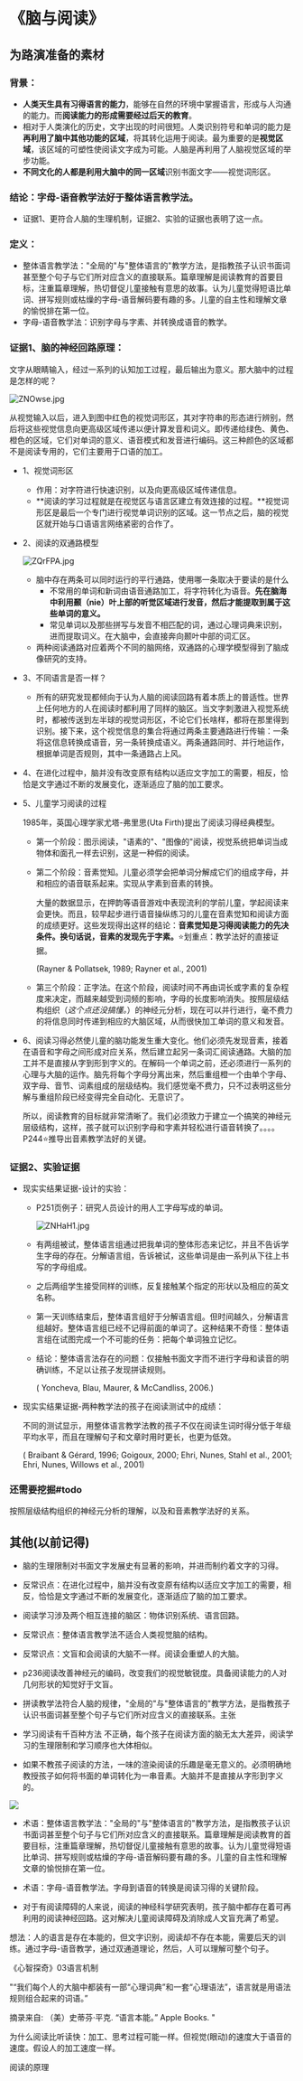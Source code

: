 # 《脑与阅读》

## 为路演准备的素材

### 背景：

- **人类天生具有习得语言的能力**，能够在自然的环境中掌握语言，形成与人沟通的能力。而**阅读能力的形成需要经过后天的教育**。
- 相对于人类演化的历史，文字出现的时间很短。人类识别符号和单词的能力是**再利用了脑中其他功能的区域**，将其转化运用于阅读。最为重要的是**视觉区域**，该区域的可塑性使阅读文字成为可能。人脑是再利用了人脑视觉区域的举步功能。
- **不同文化的人都是利用大脑中的同一区域**识别书面文字——视觉词形区。

### 结论：字母-语音教学法好于整体语言教学法。

- 证据1、更符合人脑的生理机制，证据2、实验的证据也表明了这一点。

### 定义：

- 整体语言教学法："全局的"与"整体语言的"教学方法，是指教孩子认识书面词甚至整个句子与它们所对应含义的直接联系。篇章理解是阅读教育的首要目标，注重篇章理解，热切督促儿童接触有意思的故事。认为儿童觉得短语比单词、拼写规则或枯燥的字母-语音解码要有趣的多。儿童的自主性和理解文章的愉悦排在第一位。
- 字母-语音教学法：识别字母与字素、并转换成语音的教学。

### 证据1、脑的神经回路原理：

文字从眼睛输入，经过一系列的认知加工过程，最后输出为意义。那大脑中的过程是怎样的呢？

![ZNOwse.jpg](https://s2.ax1x.com/2019/07/04/ZNOwse.jpg)

从视觉输入以后，进入到图中红色的视觉词形区，其对字符串的形态进行辨别，然后将这些视觉信息向更高级区域传递以便计算发音和词义。即传递给绿色、黄色、橙色的区域，它们对单词的意义、语音模式和发音进行编码。这三种颜色的区域都不是阅读专用的，它们主要用于口语的加工。

- 1、视觉词形区

  - 作用：对字符进行快速识别，以及向更高级区域传递信息。
  - **阅读的学习过程就是在视觉区与语言区建立有效连接的过程。**视觉词形区是最后一个专门进行视觉单词识别的区域。这一节点之后，脑的视觉区就开始与口语语言网络紧密的合作了。

- 2、阅读的双通路模型

  ![ZQrFPA.jpg](https://s2.ax1x.com/2019/06/29/ZQrFPA.jpg)

  - 脑中存在两条可以同时运行的平行通路，使用哪一条取决于要读的是什么
    - 不常用的单词和新词由语音通路加工，将字符转化为语音。**先在脑海中利用颞（nie）叶上部的听觉区域进行发音，然后才能提取到属于这些单词的意义。**
    - 常见单词以及那些拼写与发音不相匹配的词，通过心理词典来识别，进而提取词义。在大脑中，会直接奔向颞叶中部的词汇区。
  - 两种阅读通路对应着两个不同的脑网络，双通路的心理学模型得到了脑成像研究的支持。

- 3、不同语言是否一样？

  - 所有的研究发现都倾向于认为人脑的阅读回路有着本质上的普适性。世界上任何地方的人在阅读时都利用了同样的脑区。当文字刺激进入视觉系统时，都被传送到左半球的视觉词形区，不论它们长啥样，都将在那里得到识别。接下来，这个视觉信息的集合将通过两条主要通路进行传输：一条将这信息转换成语音，另一条转换成语义。两条通路同时、并行地运作，根据单词是否规则，其中一条通路占上风。

- 4、在进化过程中，脑并没有改变原有结构以适应文字加工的需要，相反，恰恰是文字通过不断的发展变化，逐渐适应了脑的加工要求。

- 5、儿童学习阅读的过程

  1985年，英国心理学家尤塔-弗里思(Uta Firth)提出了阅读习得经典模型。

  - 第一个阶段：图示阅读，"语素的"、"图像的"阅读，视觉系统把单词当成物体和面孔一样去识别，这是一种假的阅读。

  - 第二个阶段：音素觉知。儿童必须学会把单词分解成它们的组成字母，并和相应的语音联系起来。实现从字素到音素的转换。

    大量的数据显示，在押韵等语音游戏中表现流利的学前儿童，学起阅读来会更快。而且，较早起步进行语音操纵练习的儿童在音素觉知和阅读方面的成绩更好。这些发现得出这样的结论：**音素觉知是习得阅读能力的先决条件。换句话说，音素的发现先于字素。**⭐️划重点：教学法好的直接证据。

    (Rayner & Pollatsek, 1989; Rayner et al., 2001)

  - 第三个阶段：正字法。在这个阶段，阅读时间不再由词长或字素的复杂程度来决定，而越来越受到词频的影响，字母的长度影响消失。按照层级结构组织（*这个点还没搞懂。*）的神经元分析，现在可以并行进行，毫不费力的将信息同时传递到相应的大脑区域，从而很快加工单词的意义和发音。

- 6、阅读习得必然使儿童的脑功能发生重大变化。他们必须先发现音素，接着在语音和字母之间形成对应关系，然后建立起另一条词汇阅读通路。大脑的加工并不是直接从字到形到字义的。在解码一个单词之前，还必须进行一系列的心理与大脑的运作。脑先将每个字母分离出来，然后重组橙一个由单个字母、双字母、音节、词素组成的层级结构。我们感觉毫不费力，只不过表明这些分解与重组阶段已经变得完全自动化、无意识了。

  所以，阅读教育的目标就非常清晰了。我们必须致力于建立一个搞笑的神经元层级结构，这样，孩子就可以识别字母和字素并轻松进行语音转换了。。。。P244⭐️推导出音素教学法好的关键。

### 证据2、实验证据

- 现实实结果证据-设计的实验：

  - P251页例子：研究人员设计的用人工字母写成的单词。

    ![ZNHaH1.jpg](https://s2.ax1x.com/2019/07/04/ZNHaH1.jpg)

  - 有两组被试，整体语言组通过把我单词的整体形态来记忆，并且不告诉学生字母的存在。分解语言组，告诉被试，这些单词是由一系列从下往上书写的字母组成。

  - 之后两组学生接受同样的训练，反复接触某个指定的形状以及相应的英文名称。

  - 第一天训练结束后，整体语言组好于分解语言组。但时间越久，分解语言组越好。整体语言组已经不记得前面的单词了。这种结果不奇怪：整体语言组在试图完成一个不可能的任务：把每个单词独立记忆。

  - 结论：整体语言法存在的问题：仅接触书面文字而不进行字母和读音的明确训练，不足以让孩子发现拼读规则。

    ( Yoncheva, Blau, Maurer, & McCandliss, 2006.)

- 现实实结果证据-两种教学法的孩子在阅读测试中的成绩：

  不同的测试显示，用整体语言教学法教的孩子不仅在阅读生词时得分低于年级平均水平，而且在理解句子和文章时用时更长，也更为低效。

  ( Braibant  &  Gérard,  1996;  Goigoux,  2000;  Ehri,  Nunes,  Stahl  et  al.,  2001;  Ehri,  Nunes, Willows et al., 2001)

### 还需要挖掘#todo

按照层级结构组织的神经元分析的理解，以及和音素教学法好的关系。

## 其他(以前记得)

- 脑的生理限制对书面文字发展史有显著的影响，并进而制约着文字的习得。
- 反常识点：在进化过程中，脑并没有改变原有结构以适应文字加工的需要，相反，恰恰是文字通过不断的发展变化，逐渐适应了脑的加工要求。
- 阅读学习涉及两个相互连接的脑区：物体识别系统、语言回路。



- 反常识点：整体语言教学法不适合人类视觉脑的结构。
- 反常识点：文盲和会阅读的大脑不一样。阅读会重塑人的大脑。



- p236阅读改善神经元的编码，改变我们的视觉敏锐度。具备阅读能力的人对几何形状的知觉好于文盲。



- 拼读教学法符合人脑的规律，"全局的"与"整体语言的"教学方法，是指教孩子认识书面词甚至整个句子与它们所对应含义的直接联系。主张



- 学习阅读有千百种方法 不正确，每个孩子在阅读方面的脑无太大差异，阅读学习的生理限制和学习顺序也大体相似。
- 如果不教孩子阅读的方法，一味的渲染阅读的乐趣是毫无意义的。必须明确地教授孩子如何将书面的单词转化为一串音素。大脑并不是直接从字形到字义的。

![](https://cjntz1.oss-cn-beijing.aliyuncs.com/%E5%B1%8F%E5%B9%95%E5%BF%AB%E7%85%A7%202019-06-28%20%E4%B8%8B%E5%8D%8812.06.06.png)

- 术语：整体语言教学法："全局的"与"整体语言的"教学方法，是指教孩子认识书面词甚至整个句子与它们所对应含义的直接联系。篇章理解是阅读教育的首要目标，注重篇章理解，热切督促儿童接触有意思的故事。认为儿童觉得短语比单词、拼写规则或枯燥的字母-语音解码要有趣的多。儿童的自主性和理解文章的愉悦排在第一位。
- 术语：字母-语音教学法。字母到语音的转换是阅读习得的关键阶段。



- 对于有阅读障碍的人来说，阅读的神经科学研究表明，孩子脑中都存在着可再利用的阅读神经回路。这对解决儿童阅读障碍及消除成人文盲充满了希望。



想法：人的语言是存在本能的，但文字识别，阅读却不存在本能，需要后天的训练。通过字母-语音教学，通过双通道理论，然后，人可以理解可整个句子。



《心智探奇》03语言机制

"“我们每个人的大脑中都装有一部“心理词典”和一套“心理语法”，语言就是用语法规则组合起来的词语。”

摘录来自: （美）史蒂芬·平克. “语言本能。” Apple Books. "



为什么阅读比听读快：加工、思考过程可能一样。但视觉(眼动)的速度大于语音的速度。假设人的加工速度一样。

阅读的原理

